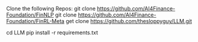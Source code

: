 Clone the following Repos:
git clone https://github.com/AI4Finance-Foundation/FinNLP
git clone https://github.com/AI4Finance-Foundation/FinRL-Meta
get clone https://github.com/thesloppyguy/LLM.git

cd LLM
pip install -r requirements.txt
